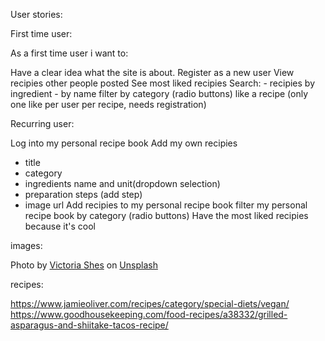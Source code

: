 User stories:

First time user:

As a first time user i want to:

Have a clear idea what the site is about.
Register as a new user
View recipies other people posted
See most liked recipies
Search: - recipies by ingredient
        - by name
filter by category (radio buttons)
like a recipe (only one like per user per recipe, needs registration)

Recurring user:

Log into my personal recipe book
Add my own recipies
- title
- category
- ingredients name and unit(dropdown selection)
- preparation steps (add step)
- image url
Add recipies to my personal recipe book
filter my personal recipe book by category (radio buttons)
Have the most liked recipies because it's cool


images:

Photo by <a href="https://unsplash.com/@victoriakosmo?utm_source=unsplash&utm_medium=referral&utm_content=creditCopyText">Victoria Shes</a> on <a href="https://unsplash.com/s/photos/vegetables?utm_source=unsplash&utm_medium=referral&utm_content=creditCopyText">Unsplash</a>


recipes:

https://www.jamieoliver.com/recipes/category/special-diets/vegan/
https://www.goodhousekeeping.com/food-recipes/a38332/grilled-asparagus-and-shiitake-tacos-recipe/